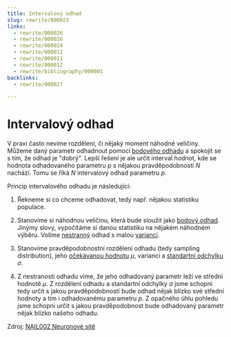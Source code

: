 ```yaml
---
title: Intervalový odhad
slug: rewrite/000023
links:
  - rewrite/000026
  - rewrite/000026
  - rewrite/000024
  - rewrite/000012
  - rewrite/000011
  - rewrite/000012
  - rewrite/bibliography/000001
backlinks:
  - rewrite/000027

---
```


# Intervalový odhad

V praxi často nevíme rozdělení, či nějaký moment náhodné veličiny. Můžeme daný
parametr odhadnout pomocí [bodového odhadu](000026.md) a spokojit se s tím, že
odhad je "dobrý". Lepší řešení je ale určit interval hodnot, kde se hodnota
odhadovaného parametru $p$ s nějakou pravděpodobností $N$ nachází. Tomu se říká
$N%$ intervalový odhad parametru $p$.

Princip intervalového odhadu je následující:

1. Řekneme si co chceme odhadovat, tedy např. nějakou statistiku populace.

2. Stanovíme si náhodnou veličinu, která bude sloužit jako [bodový
   odhad](000026.md). Jinýmy slovy, vypočítáme si danou statistiku na nějakém
   náhodném výběru. Volíme [nestranný](000024.md) odhad s malou [variancí](000012.md).

3. Stanovíme pravděpodobnostní rozdělení odhadu (tedy sampling distribution),
   jeho [očekávanou hodnotu](000011.md) $\mu$, varianci a [standartní
   odchylku](000012.md) $\sigma$.

4. Z nestranosti odhadu víme, že jeho odhadovaný parametr leží ve střední
   hodnotě $\mu$. Z rozdělení odhadu a standartní odchylky $\sigma$ jsme schopni
   tedy určit s jakou pravděpodobností bude odhad nějak blízko své střední
   hodnoty a tím i odhadovanému parametru $p$. Z opačného úhlu pohledu jsme
   schopni určit s jakou pravděpodobnost bude odhadovaný parametr nějak blízko
   našeho odhadu.

Zdroj: [NAIL002 Neuronové sítě](bibliography/000001.md)
